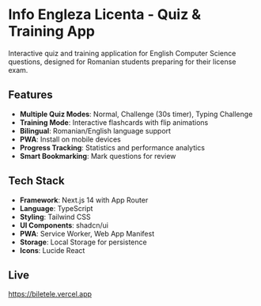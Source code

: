 # Info Engleza Licenta - Quiz & Training App

Interactive quiz and training application for English Computer Science questions, designed for Romanian students preparing for their license exam.

## Features

- **Multiple Quiz Modes**: Normal, Challenge (30s timer), Typing Challenge
- **Training Mode**: Interactive flashcards with flip animations
- **Bilingual**: Romanian/English language support
- **PWA**: Install on mobile devices
- **Progress Tracking**: Statistics and performance analytics
- **Smart Bookmarking**: Mark questions for review

## Tech Stack

- **Framework**: Next.js 14 with App Router
- **Language**: TypeScript
- **Styling**: Tailwind CSS
- **UI Components**: shadcn/ui
- **PWA**: Service Worker, Web App Manifest
- **Storage**: Local Storage for persistence
- **Icons**: Lucide React

## Live

https://biletele.vercel.app

